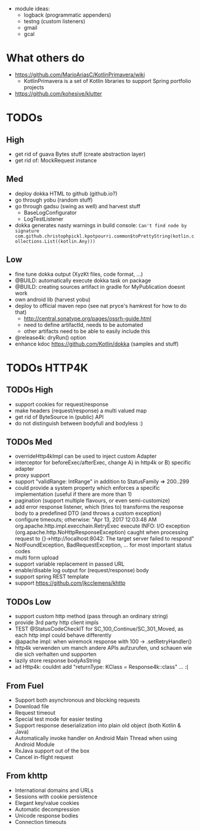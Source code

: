 
* module ideas:
    * logback (programmatic appenders)
    * testng (custom listeners)
    * gmail
    * gcal

# What others do

* https://github.com/MarioAriasC/KotlinPrimavera/wiki
    * KotlinPrimavera is a set of Kotlin libraries to support Spring portfolio projects
* https://github.com/kohesive/klutter

# TODOs

## High
* get rid of guava Bytes stuff (create abstraction layer)
* get rid of: MockRequest instance

## Med
* deploy dokka HTML to github (github.io?)
* go through yobu (random stuff)
* go through gadsu (swing as well) and harvest stuff
    * BaseLogConfigurator
    * LogTestListener
* dokka generates nasty warnings in build console: `Can't find node by signature com.github.christophpickl.kpotpourri.common$toPrettyString(kotlin.collections.List((kotlin.Any)))`

## Low

* fine tune dokka output (XyzKt files, code format, ...)
* @BUILD: automatically execute dokka task on package
* @BUILD: creating sources artifact in gradle for MyPublication doesnt work
* own android lib (harvest yobu)
* deploy to official maven repo (see nat pryce's hamkrest for how to do that)
    * http://central.sonatype.org/pages/ossrh-guide.html
    * need to define artifactId, needs to be automated
    * other artifacts need to be able to easily include this
* @release4k: dryRun() option
* enhance kdoc https://github.com/Kotlin/dokka (samples and stuff)


# TODOs HTTP4K

## TODOs High

* support cookies for request/response
* make headers (request/response) a multi valued map
* get rid of ByteSource in (public) API
* do not distinguish between bodyfull and bodyless :)

## TODOs Med

* overrideHttp4kImpl can be used to inject custom Adapter
* interceptor for beforeExec/afterExec, change A) in http4k or B) specific adapter
* proxy support
* support "validRange: IntRange" in addition to StatusFamily => 200..299
* could provide a system property which enforces a specific implementation (useful if there are more than 1)
* pagination (support multiple flavours, or even semi-customize)
* add error response listener, which (tries to) transforms the response body to a predefined DTO (and throws a custom exception)
* configure timeouts; otherwise: "Apr 13, 2017 12:03:48 AM org.apache.http.impl.execchain.RetryExec execute INFO: I/O exception (org.apache.http.NoHttpResponseException) caught when processing request to {}->http://localhost:8042: The target server failed to respond"
* NotFoundException, BadRequestException, ... for most important status codes
* multi form upload
* support variable replacement in passed URL
* enable/disable log output for (request/response) body
* support spring REST template
* support https://github.com/jkcclemens/khttp

## TODOs Low

* support custom http method (pass through an ordinary string)
* provide 3rd party http client impls
* TEST @StatusCodeCheckIT for SC_100_Continue/SC_301_Moved, as each http impl could behave differently
* @apache impl: when wiremock response with 100 -> .setRetryHandler()
* http4k verwenden um manch andere APIs aufzurufen, und schauen wie die sich verhalten und supporten
* lazily store response bodyAsString
* ad Http4k: couldnt add "returnType: KClass<R> = Response4k::class" ... :(

## From Fuel

- Support both asynchronous and blocking requests
- Download file
- Request timeout
- Special test mode for easier testing
- Support response deserialization into plain old object (both Kotlin & Java)
- Automatically invoke handler on Android Main Thread when using Android Module
- RxJava support out of the box
- Cancel in-flight request

## From khttp

- International domains and URLs
- Sessions with cookie persistence
- Elegant key/value cookies
- Automatic decompression
- Unicode response bodies
- Connection timeouts
